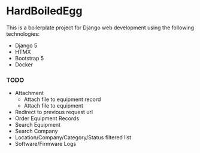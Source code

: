 # HardBoiledEgg

This is a boilerplate project for Django web development using the following technologies:
- Django 5
- HTMX
- Bootstrap 5
- Docker



### TODO
- Attachment
  - Attach file to equipment record
  - Attach file to equipment
- Redirect to previous request url
- Order Equipment Records
- Search Equipment
- Search Company
- Location/Company/Category/Status filtered list
- Software/Firmware Logs